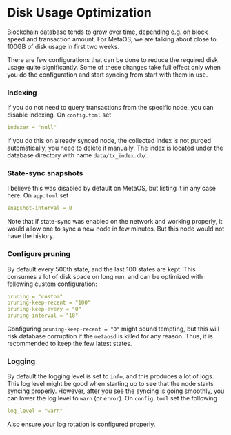 # Disk Usage Optimization

Blockchain database tends to grow over time, depending e.g. on block speed and transaction amount. 
For MetaOS, we are talking about close to 100GB of disk usage in first two weeks.

There are few configurations that can be done to reduce the required disk usage quite significantly. 
Some of these changes take full effect only when you do the configuration and start syncing from start with them in use.

### Indexing

If you do not need to query transactions from the specific node, you can disable indexing. On `config.toml` set

```yaml
indexer = "null"
```

If you do this on already synced node, the collected index is not purged automatically, you need to delete it manually.
The index is located under the database directory with name `data/tx_index.db/`.

### State-sync snapshots

I believe this was disabled by default on MetaOS, but listing it in any case here. On `app.toml` set

```yaml
snapshot-interval = 0
```

Note that if state-sync was enabled on the network and working properly, it would allow one to sync a new node in few minutes.
But this node would not have the history.

### Configure pruning

By default every 500th state, and the last 100 states are kept. 
This consumes a lot of disk space on long run, and can be optimized with following custom configuration:

```yaml
pruning = "custom"
pruning-keep-recent = "100"
pruning-keep-every = "0"
pruning-interval = "10"
```

Configuring `pruning-keep-recent = "0"` might sound tempting, but this will risk database corruption if the `metaosd` is killed for any reason. 
Thus, it is recommended to keep the few latest states.

### Logging

By default the logging level is set to `info`, and this produces a lot of logs. This log level might be good when starting up to see that the node starts syncing properly.
However, after you see the syncing is going smoothly, you can lower the log level to `warn` (or `error`). On `config.toml` set the following

```yaml
log_level = "warn"
```

Also ensure your log rotation is configured properly.



